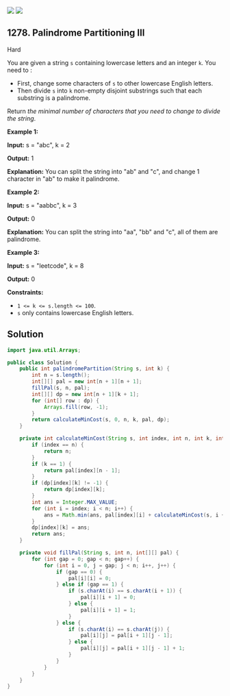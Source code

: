 [![](https://img.shields.io/github/stars/javadev/LeetCode-in-Java?label=Stars&style=flat-square)](https://github.com/javadev/LeetCode-in-Java)
[![](https://img.shields.io/github/forks/javadev/LeetCode-in-Java?label=Fork%20me%20on%20GitHub%20&style=flat-square)](https://github.com/javadev/LeetCode-in-Java/fork)

## 1278\. Palindrome Partitioning III

Hard

You are given a string `s` containing lowercase letters and an integer `k`. You need to :

*   First, change some characters of `s` to other lowercase English letters.
*   Then divide `s` into `k` non-empty disjoint substrings such that each substring is a palindrome.

Return _the minimal number of characters that you need to change to divide the string_.

**Example 1:**

**Input:** s = "abc", k = 2

**Output:** 1

**Explanation:** You can split the string into "ab" and "c", and change 1 character in "ab" to make it palindrome.

**Example 2:**

**Input:** s = "aabbc", k = 3

**Output:** 0

**Explanation:** You can split the string into "aa", "bb" and "c", all of them are palindrome.

**Example 3:**

**Input:** s = "leetcode", k = 8

**Output:** 0

**Constraints:**

*   `1 <= k <= s.length <= 100`.
*   `s` only contains lowercase English letters.

## Solution

```java
import java.util.Arrays;

public class Solution {
    public int palindromePartition(String s, int k) {
        int n = s.length();
        int[][] pal = new int[n + 1][n + 1];
        fillPal(s, n, pal);
        int[][] dp = new int[n + 1][k + 1];
        for (int[] row : dp) {
            Arrays.fill(row, -1);
        }
        return calculateMinCost(s, 0, n, k, pal, dp);
    }

    private int calculateMinCost(String s, int index, int n, int k, int[][] pal, int[][] dp) {
        if (index == n) {
            return n;
        }
        if (k == 1) {
            return pal[index][n - 1];
        }
        if (dp[index][k] != -1) {
            return dp[index][k];
        }
        int ans = Integer.MAX_VALUE;
        for (int i = index; i < n; i++) {
            ans = Math.min(ans, pal[index][i] + calculateMinCost(s, i + 1, n, k - 1, pal, dp));
        }
        dp[index][k] = ans;
        return ans;
    }

    private void fillPal(String s, int n, int[][] pal) {
        for (int gap = 0; gap < n; gap++) {
            for (int i = 0, j = gap; j < n; i++, j++) {
                if (gap == 0) {
                    pal[i][i] = 0;
                } else if (gap == 1) {
                    if (s.charAt(i) == s.charAt(i + 1)) {
                        pal[i][i + 1] = 0;
                    } else {
                        pal[i][i + 1] = 1;
                    }
                } else {
                    if (s.charAt(i) == s.charAt(j)) {
                        pal[i][j] = pal[i + 1][j - 1];
                    } else {
                        pal[i][j] = pal[i + 1][j - 1] + 1;
                    }
                }
            }
        }
    }
}
```